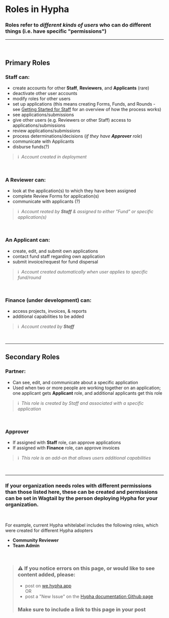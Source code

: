 # Roles in Hypha

### **Roles** refer  to *different kinds of users* who can do different things (i.e. have specific "permissions")
___

<br>


## Primary Roles


### **Staff** can:
- create accounts for other **Staff**, **Reviewers**, and **Applicants** (rare)
- deactivate other user accounts
- modify roles for other users
- set up applications (this means creating Forms, Funds, and Rounds - see [Getting Started for Staff](https://docs.hypha.app/gettingstarted_overview/gettingstarted_staff) for an overview of how the process works)
- see applications/submissions
- give other users (e.g. Reviewers or other Staff) access to applications/submissions
- review applications/submissions
- process determinations/decisions (*if they have **Approver** role*)
- communicate with Applicants
- disburse funds(?)

> ℹ️ &nbsp;*Account created in deployment*

<br>



### A **Reviewer** can:
- look at the application(s) to which they have been assigned
- complete Review Forms for application(s)
- communicate with applicants (?)

> ℹ️ &nbsp;*Account reated by **Staff** & assigned to either "Fund" or specific application(s)*

<br>


### An **Applicant** can:
- create, edit, and submit own applications
- contact fund staff regarding own application
- submit invoice/request for fund dispersal
> ℹ️ &nbsp;*Account created automatically when user applies to specific fund/round*
 
<br>


### **Finance** (under development) can:
- access projects, invoices, & reports
- additional capabilities to be added

> ℹ️ &nbsp;*Account created by **Staff***

<br>

___

## Secondary Roles

### **Partner**:
- Can see, edit, and communicate about a specific application
- Used when two or more people are working together on an application; one applicant gets **Applicant** role, and additional applicants get this role

> ℹ️ &nbsp;*This role is created by Staff and associated with a specific application*

<br>

### **Approver**
- If assigned with **Staff** role, can approve applications
- If assigned with **Finance** role, can approve invoices

> ℹ️ &nbsp;*This role is an add-on that allows  users additional capabilities*

<br>

___

### If your organization needs roles with different permissions than those listed here, these can be created and permissions can be set in Wagtail by the person deploying Hypha for your organization.

<br>

For example, current Hypha whitelabel includes the following roles, which were created for different Hypha adopters
- **Community Reviewer**
- **Team Admin**


<br>

> ### ⚠️ If you notice errors on this page, or would like to see content added, please: 
> - post on [we.hypha.app](we.hypha.app)<br>
> OR
> - post a "New Issue" on the [Hypha documentation Github page](https://github.com/HyphaApp/hypha-docs/issues)
> 
>  ### Make sure to include a **link to this page** in your post  